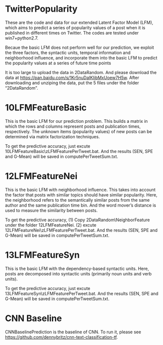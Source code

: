 # TwitterPopularity

These are the code and data for our extended Latent Factor Model (LFM), which aims to predict a series of popularity values of a post when it is published in different times on Twitter. The codes are tested under win7+python2.7.

Becaue the basic LFM does not perform well for our prediction, we exploit the three factors, the syntactic units, temporal information and neighborhood influence, and incorporate them into the basic LFM to predict the popularity values at a series of future time points

It is too large to upload the data in 2DataRandom. And please download the data at https://pan.baidu.com/s/1Kr5nuDaIKIibMxUoew7H5w. After downloading and unziping the data,  put the 5 files under the folder “2DataRandom”. 

# 10LFMFeatureBasic

This is the basic LFM for our prediction problem. This builds a matrix in which the rows and columns represent posts and publication times, respectively. The unknown items (popularity values) of new posts can be determined via matrix factorization techniques.

To get the predictive accuracy, just excute 10LFMFeatureBasic\zLFMFeaturePerTweet.bat. And the results (SEN, SPE and G-Mean) will be saved in computePerTweetSum.txt.

# 12LFMFeatureNei

This is the basic LFM with neighborhood influence. This takes into account the factor that posts with similar topics should have similar popularity. Here, the neighborhood refers to the semantically similar posts from the same author and the same publication time bin. And the word mover’s distance is used to measure the similarity between posts.


To get the predictive accuracy, (1) Copy 2DataRandom\NeighborFeature under the folder 12LFMFeatureNei. (2) excute 12LFMFeatureNei\zLFMFeaturePerTweet.bat. And the results (SEN, SPE and G-Mean) will be saved in computePerTweetSum.txt.


# 13LFMFeatureSyn

This is the basic LFM with the dependency-based syntactic units. Here, posts are decomposed into syntactic units (primarily noun units and verb units).

To get the predictive accuracy, just excute 13LFMFeatureSyn\zLFMFeaturePerTweet.bat. And the results (SEN, SPE and G-Mean) will be saved in computePerTweetSum.txt.




# CNN Baseline

CNNBaselinePrediction is the baseline of CNN. To run it, please see https://github.com/dennybritz/cnn-text-classification-tf.
